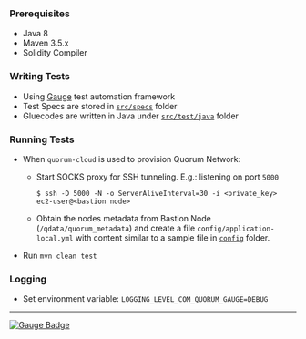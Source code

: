 ### Prerequisites

* Java 8
* Maven 3.5.x
* Solidity Compiler

### Writing Tests

* Using [Gauge](https://github.com/getgauge/gauge) test automation framework
* Test Specs are stored in [`src/specs`](src/specs) folder
* Gluecodes are written in Java under [`src/test/java`](src/test/java) folder

### Running Tests

* When `quorum-cloud` is used to provision Quorum Network:
  * Start SOCKS proxy for SSH tunneling. E.g.: listening on port `5000`
    ```
    $ ssh -D 5000 -N -o ServerAliveInterval=30 -i <private_key> ec2-user@<bastion node>
    ```
  * Obtain the nodes metadata from Bastion Node (`/qdata/quorum_metadata`) and create a file `config/application-local.yml` with content similar to a sample file in [`config`](config) folder.

* Run `mvn clean test`

### Logging

* Set environment variable: `LOGGING_LEVEL_COM_QUORUM_GAUGE=DEBUG`

------

[![Gauge Badge](https://gauge.org/Gauge_Badge.svg)](https://gauge.org)
